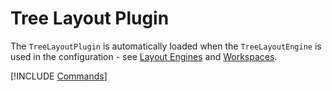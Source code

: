 # Tree Layout Plugin

The `TreeLayoutPlugin` is automatically loaded when the `TreeLayoutEngine` is used in the configuration - see [Layout Engines](../core/layout-engines.md) and [Workspaces](../core/workspaces.md).

[!INCLUDE [Commands](../../_common/plugins/tree-layout.md)]
